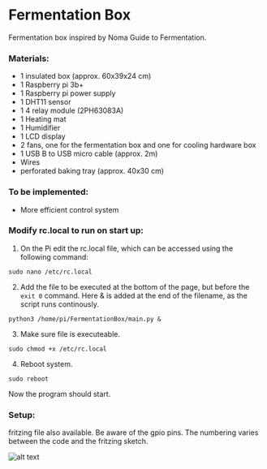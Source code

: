 # Fermentation Box
Fermentation box inspired by Noma Guide to Fermentation. 


### Materials:

* 1 insulated box (approx. 60x39x24 cm)
* 1 Raspberry pi 3b+ 
* 1 Raspberry pi power supply
* 1 DHT11 sensor 
* 1 4 relay module (2PH63083A)
* 1 Heating mat
* 1 Humidifier
* 1 LCD display
* 2 fans, one for the fermentation box and one for cooling hardware box
* 1 USB B to USB micro cable (approx. 2m)
* Wires 
* perforated baking tray (approx. 40x30 cm)

### To be implemented: 

* More efficient control system


### Modify rc.local to run on start up: 

1. On the Pi edit the rc.local file, which can be accessed using the following command: 

``` sudo nano /etc/rc.local ```

2. Add the file to be executed at the bottom of the page, but before the ```exit 0``` command. Here & is added at the end of the filename, as the script runs continously. 

```python3 /home/pi/FermentationBox/main.py &```

3. Make sure file is executeable. 

```sudo chmod +x /etc/rc.local```

4. Reboot system. 

```sudo reboot```

Now the program should start. 


### Setup:
fritzing file also available. 
Be aware of the gpio pins. The numbering varies between the code and the fritzing sketch.

![alt text](https://github.com/Wedenborg/FermentationBox/blob/main/preliminaryTestSetup.png)
